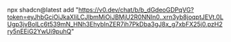 npx shadcn@latest add "https://v0.dev/chat/b/b_dGdeoGDPqVG?token=eyJhbGciOiJkaXIiLCJlbmMiOiJBMjU2R0NNIn0..xrn3yb8joqptJEVt.0LUgp3jvBoILc6t539mN_HNh3EhybInZER7ih7PkDba3gJ8x_g7xbFX25j0.pzH2ry5nEEiG2YwUi9puhQ"
